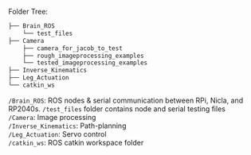 Folder Tree:
```bash
├── Brain_ROS
    └── test_files
├── Camera
    ├── camera_for_jacob_to_test
    ├── rough_imageprocessing_examples
    └── tested_imageprocessing_examples
├── Inverse_Kinematics
├── Leg_Actuation
└── catkin_ws
```
`/Brain_ROS`: ROS nodes & serial communication between RPi, Nicla, and RP2040s. `/test_files` folder contains node and serial testing files <br />
`/Camera`: Image processing <br />
`/Inverse_Kinematics`: Path-planning <br />
`/Leg_Actuation`: Servo control <br />
`/catkin_ws`: ROS catkin workspace folder <br />
